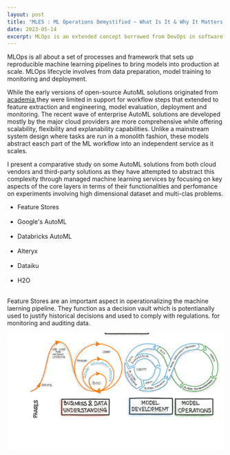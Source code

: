 ```yaml
---
layout: post
title: "MLE5 : ML Operations Demystified ~ What Is It & Why It Matters "
date: 2023-05-14
excerpt: MLOps is an extended concept borrowed from DevOps in software engineering.  
---
```


MLOps is all about a set of processes and framework that sets up reproducible machine learning pipelines to bring models into production at scale. MLOps lifecycle involves from data preparation, model training to monitoring and deployment.

While the early versions of open-source AutoML solutions originated from <a class="url" href="https://arxiv.org/pdf/1908.05557.pdf">academia</a>,they were limited in support for workflow steps that extended to feature extraction and engineering, model evaluation, deployment and monitoring. The recent wave of enterprise AutoML solutions are developed mostly by the major cloud providers are more comprehensive while offering scalability, flexibility and explanability capabilities. Unlike a mainstream system design where tasks are run in a monolith fashion, these models abstract easch part of the ML  workflow into an independent service as it scales. 

I present a comparative study on some AutoML solutions from both cloud vendors and third-party solutions as they have attempted to abstract this complexity through managed machine learning services by focusing on key aspects of the core layers in terms of their functionalities and perfomance on experiments involving high dimensional dataset and multi-clas problems. 

* Feature Stores<br><br>
* Google's AutoML<br><br>
* Databricks AutoML<br><br>
* Alteryx<br><br>
* Dataiku<br><br>
* H2O<br><br>

Feature Stores are an important aspect in operationalizing the machine laerning pipeline. They function as a decision vault which is potentianally used to justify historical decisions and used to comply with regulations. for monitoring and auditing data. 

<img src="/images/AI-General/MLOps.png" class="block"/><br>
